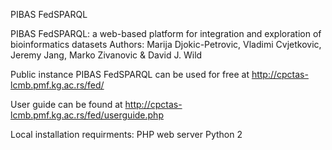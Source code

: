 PIBAS FedSPARQL


PIBAS FedSPARQL: a web-based platform for integration and exploration of bioinformatics datasets
Authors: Marija Djokic-Petrovic, Vladimi Cvjetkovic, Jeremy Jang, Marko Zivanovic & David J. Wild

Public instance
PIBAS FedSPARQL can be used for free at
http://cpctas-lcmb.pmf.kg.ac.rs/fed/

User guide can be found at
http://cpctas-lcmb.pmf.kg.ac.rs/fed/userguide.php

Local installation requirments:
PHP web server
Python 2



